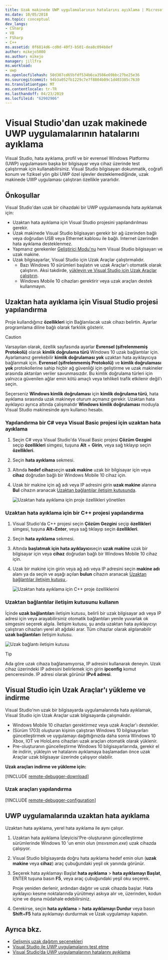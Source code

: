 ```yaml
---
title: Uzak makinede UWP uygulamalarının hatalarını ayıklama | Microsoft Docs
ms.date: 10/05/2018
ms.topic: conceptual
dev_langs:
- CSharp
- VB
- FSharp
- C++
ms.assetid: 0f6814d6-cd0d-49f3-b501-dea8c094b8ef
author: mikejo5000
ms.author: mikejo
manager: jillfra
ms.workload:
- uwp
ms.openlocfilehash: 50d307cd65bfdf534b6ca3586e69bbc27be25e36
ms.sourcegitcommit: 94b3a052fb1229c7e7f8804b09c1d403385c7630
ms.translationtype: MT
ms.contentlocale: tr-TR
ms.lasthandoff: 04/23/2019
ms.locfileid: "62902906"
---
```

# <a name="debug-uwp-apps-on-remote-machines-from-visual-studio"></a>Visual Studio'dan uzak makinede UWP uygulamalarının hatalarını ayıklama

Visual Studio, hata ayıklama, profil ve bir evrensel Windows Platformu (UWP) uygulamasını başka bir bilgisayar veya cihaz üzerinde test çalıştırmak için kullanabilirsiniz. Visual Studio bilgisayarı dokunmatik, coğrafi konum ve fiziksel yön gibi UWP özel işlevler desteklemediğinde, uzak makinede UWP uygulaması çalıştıran özellikle yararlıdır.

## <a name="BKMK_Prerequisites"></a> Önkoşullar

Visual Studio'dan uzak bir cihazdaki bir UWP uygulamasında hata ayıklamak için:

- Uzaktan hata ayıklama için Visual Studio projesini yapılandırılması gerekir.
- Uzak makinede Visual Studio bilgisayarı gerekir bir ağ üzerinden bağlı veya doğrudan USB veya Ethernet kablosu ile bağlı. Internet üzerinden hata ayıklama desteklenmez.
- Yapmanız gerekenler [Geliştirici Modu'nu](/windows/uwp/get-started/enable-your-device-for-development) hem Visual Studio bilgisayarı ve uzak makine.
- Uzak bilgisayarlar, Visual Studio için Uzak Araçlar çalıştırmalıdır.
  - Bazı Windows 10 sürümleri başlatın ve uzak Araçlar'ı otomatik olarak çalıştırın. Aksi takdirde, [yükleyin ve Visual Studio için Uzak Araçlar çalıştırın](#BKMK_download).
  - Windows Mobile 10 cihazları gerektirir veya uzak araçları destek kullanmayın.

## <a name="BKMK_ConnectVS"></a> Uzaktan hata ayıklama için Visual Studio projesi yapılandırma
<a name="BKMK_DirectConnect"></a> Proje kullandığınız **özellikleri** için Bağlanılacak uzak cihazı belirtin. Ayarlar programlama diline bağlı olarak farklılık gösterir.

> [!CAUTION]
> Varsayılan olarak, özellik sayfasında ayarlar **Evrensel (şifrelenmemiş Protokolü)** olarak **kimlik doğrulama türü** Windows 10 uzak bağlantılar için. Ayarlamanız gerekebilir **kimlik doğrulaması yok** uzaktan hata ayıklayıcıya bağlanmak için. **Evrensel (şifrelenmemiş Protokolü)** ve **kimlik doğrulaması yok** protokollerine sahip hiçbir ağ güvenliği için geliştirme ve uzak makineler arasında aktarılan veriler savunmasızdır. Bu kimlik doğrulama türleri için yalnızca güvenilen ağlar emin kötü amaçlı veya tehlikeli trafik etkilenir değil'ı seçin.
>
>Seçerseniz **Windows kimlik doğrulaması** için **kimlik doğrulama türü**, hata ayıklama sırasında uzak makineye oturum açmanız gerekir. Uzaktan hata ayıklayıcı ayrıca altında çalışmalıdır **Windows kimlik doğrulaması** moduyla Visual Studio makinesinde aynı kullanıcı hesabı.

### <a name="BKMK_Choosing_the_remote_device_for_C__and_Visual_Basic_projects"></a> Yapılandırma bir C# veya Visual Basic projesi için uzaktan hata ayıklama

1. Seçin C# veya Visual Studio'da Visual Basic projesi **Çözüm Gezgini** seçip **özellikleri** simgesi, tuşuna **Alt** +  **Girin**, veya sağ tıklayıp seçin **özellikleri**.

1. Seçin **hata ayıklama** sekmesi.

1. Altında **hedef cihaz**seçin **uzak makine** uzak bir bilgisayar için veya **cihaz** doğrudan bağlı bir Windows Mobile 10 cihaz için.

1. Uzak bir makine için ağ adı veya IP adresini girin **uzak makine** alanına **Bul** cihazın aranacak [Uzaktan bağlantılar iletişim kutusunda](#remote-connections).

    ![Uzaktan hata ayıklama için proje özellikleri yönetilen](../debugger/media/vsrun_managed_projprop_remote.png "yönetilen hata ayıklama, proje özellikleri")

### <a name="BKMK_Choosing_the_remote_device_for_JavaScript_and_C___projects"></a> Uzaktan hata ayıklama için bir C++ projesi yapılandırma

1. Visual Studio'da C++ projesi seçin **Çözüm Gezgini** seçip **özellikleri** simgesi, tuşuna **Alt**+**Enter**, veya sağ tıklayıp seçin **özellikleri**.

1. Seçin **hata ayıklama** sekmesi.

3. Altında **başlatmak için hata ayıklayıcı**seçin **uzak makine** uzak bir bilgisayar için veya **cihaz** doğrudan bağlı bir Windows Mobile 10 cihaz için.

1. Uzak bir makine için girin veya ağ adı veya IP adresini seçin **makine adı** alanı ya da seçin ve aşağı açılan **bulun** cihazın aranacak [Uzaktan bağlantılar iletişim kutusu ](#remote-connections).

    ![Uzaktan hata ayıklama için C++ proje özelliklerini](../debugger/media/vsrun_cpp_projprop_remote.png "C++ hata ayıklama, proje özellikleri")

### <a name="remote-connections"></a> Uzaktan bağlantılar iletişim kutusunu kullanın

İçinde **uzak bağlantıları** iletişim kutusu, belirli bir uzak bilgisayar adı veya IP adresi için veya arayabilirsiniz otomatik bağlantıları yenile yuvarlak ok simgesini seçerek algıla. İletişim kutusu, şu anda uzaktan hata ayıklayıcıyı çalıştıran cihazları yerel alt ağdaki arar. Tüm cihazlar olarak algılanabilir **uzak bağlantıları** iletişim kutusu.

 ![Uzak bağlantı iletişim kutusu](../debugger/media/vsrun_selectremotedebuggerdlg.png "Uzaktan bağlantılar iletişim")

>[!TIP]
>Ada göre uzak cihaza bağlanamıyorsa, IP adresini kullanarak deneyin. Uzak cihaz üzerindeki IP adresini belirlemek için girin **ipconfig** komut penceresinde. IP adresi olarak görünür **IPv4 adresi**.

## <a name="BKMK_download"></a> Visual Studio için Uzak Araçlar'ı yükleme ve indirme

Visual Studio'nın uzak bir bilgisayarda uygulamalarında hata ayıklamak, Visual Studio için Uzak Araçlar uzak bilgisayarda çalışmalıdır.

- Windows Mobile 10 cihazları gerektirmez veya uzak Araçlar'ı destekler.
- (Sürüm 1703) oluşturan kişinin çalıştıran Windows 10 bilgisayarları güncelleştirmek ve uygulamayı dağıttığınızda daha sonra Windows 10 Xbox, IOT ve HoloLens cihazları uzak araçları otomatik olarak yüklenir.
- Pre-oluşturanın güncelleştirme Windows 10 bilgisayarlarında, gerekir el ile indirin, yükleyin ve hatalarını ayıklamaya başlamadan önce uzak Araçlar uzak bilgisayar üzerinde çalışıyor olabilir.

**Uzak araçları indirme ve yükleme için:**

[!INCLUDE [remote-debugger-download](../debugger/includes/remote-debugger-download.md)]

### <a name="BKMK_setup"></a> Uzak araçları yapılandırma

[!INCLUDE [remote-debugger-configuration](../debugger/includes/remote-debugger-configuration.md)]

## <a name="BKMK_RunRemoteDebug"></a> UWP uygulamalarında uzaktan hata ayıklama

Uzaktan hata ayıklama, yerel hata ayıklama ile aynı çalışır.

1. Uzaktan hata ayıklama İzleyicisi'Pre-oluşturanın güncelleştirme sürümlerinde Windows 10 'un emin olun (*msvsmon.exe*) uzak cihazda çalışıyor.

1. Visual Studio bilgisayarda doğru hata ayıklama hedef emin olun (**uzak makine** veya **cihaz**) araç çubuğundaki yeşil ok yanında görünür.

1. Seçerek hata ayıklamayı Başlat **hata ayıklama** > **hata ayıklamayı Başlat**, ENTER tuşuna basın **F5**, veya araç çubuğundaki yeşil oku seçerek.

   Proje yeniden derlenir, ardından dağıtır ve uzak cihazda başlar. Hata ayıklayıcı kesme noktalarında yürütmeyi askıya alır ve, üzerinden, kodun içine ve dışına müdahale edebilirsiniz.

1. Gerekirse, seçin **hata ayıklama** > **hata ayıklamayı Durdur** veya basın **Shift**+**F5** hata ayıklamayı durdurmak ve Uzak uygulamayı kapatın.

## <a name="see-also"></a>Ayrıca bkz.
- [Gelişmiş uzak dağıtım seçenekleri](/windows/uwp/debug-test-perf/deploying-and-debugging-uwp-apps#advanced-remote-deployment-options)
- [Visual Studio ile UWP uygulamalarını test etme](/visualstudio/test/create-and-run-unit-tests-for-a-store-app-in-visual-studio/)
- [Visual Studio’da UWP uygulamalarının hatalarını ayıklama](debugging-windows-store-and-windows-universal-apps.md)
